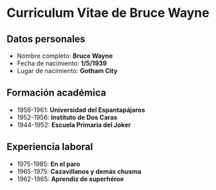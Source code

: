 
# Curriculum Vitae de Bruce Wayne
## Datos personales
* Nombre completo: __Bruce Wayne__
* Fecha de nacimiento: __1/5/1939__
* Lugar de nacimiento: __Gotham City__

## Formación académica
* 1956-1961: __Universidad del Espantapájaros__
* 1952-1956: __Instituto de Dos Caras__
* 1944-1952: __Escuela Primaria del Joker__

## Experiencia laboral
* 1975-1985: __En el paro__
* 1965-1975: __Cazavillanos y demás chusma__
* 1962-1965: __Aprendiz de superhéroe__

